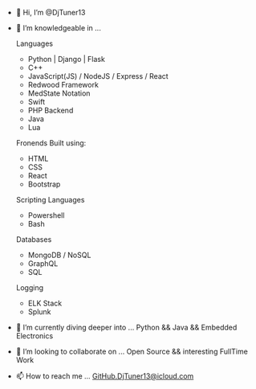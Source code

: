 - 👋 Hi, I’m @DjTuner13
- 👀 I’m knowledgeable in ...

  Languages
  - Python | Django | Flask
  - C++
  - JavaScript(JS) / NodeJS / Express / React
  - Redwood Framework
  - MedState Notation
  - Swift
  - PHP Backend
  - Java
  - Lua

  Fronends Built using:
  - HTML
  - CSS
  - React
  - Bootstrap
  
  Scripting Languages
  - Powershell
  - Bash
  
  Databases
  - MongoDB / NoSQL
  - GraphQL
  - SQL
 
  Logging
  - ELK Stack
  - Splunk
    
- 🌱 I’m currently diving deeper into ... Python && Java && Embedded Electronics
- 💞️ I’m looking to collaborate on ... Open Source && interesting FullTime Work
- 📫 How to reach me ... GitHub.DjTuner13@icloud.com

<!---
DjTuner13/DjTuner13 is a ✨ special ✨ repository because its `README.md` (this file) appears on your GitHub profile.
You can click the Preview link to take a look at your changes.
--->
